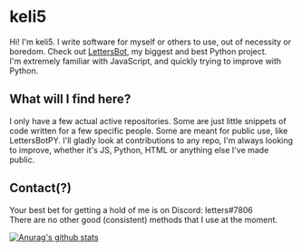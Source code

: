 # keli5
Hi! I'm keli5. I write software for myself or others to use, out of necessity or boredom. Check out [LettersBot](https://github.com/keli5/lettersbotpy), my biggest and best Python project.<br>I'm extremely familiar with JavaScript, and quickly trying to improve with Python.

## What will I find here?
I only have a few actual active repositories. Some are just little snippets of code written for a few specific people. Some are meant for public use, like LettersBotPY. I'll gladly look at contributions to any repo, I'm always looking to improve, whether it's JS, Python, HTML or anything else I've made public.

## Contact(?)
Your best bet for getting a hold of me is on Discord: letters#7806<br>
There are no other good (consistent) methods that I use at the moment.

[![Anurag's github stats](https://github-readme-stats.vercel.app/api?username=keli5&show_icons=true&theme=radical&include_all_commits=true)](https://github.com/anuraghazra/github-readme-stats)
